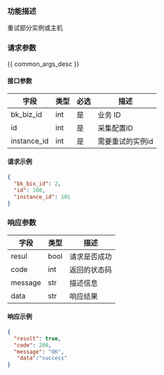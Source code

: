 ### 功能描述

重试部分实例或主机

### 请求参数

{{ common_args_desc }}

#### 接口参数

| 字段        | 类型 | 必选 | 描述             |
| ----------- | ---- | ---- | ---------------- |
| bk_biz_id   | int  | 是   | 业务 ID          |
| id          | int  | 是   | 采集配置ID       |
| instance_id | int  | 是   | 需要重试的实例id |



#### 请求示例

```json
{
  "bk_bix_id": 2,
  "id": 100,
  "instance_id": 101
}
```

### 响应参数

| 字段    | 类型 | 描述         |
| ------- | ---- | ------------ |
| resul   | bool | 请求是否成功 |
| code    | int  | 返回的状态码 |
| message | str  | 描述信息     |
| data    | str  | 响应结果     |



#### 响应示例

```json
{
  "result": true,
  "code": 200,
  "message": "OK",
   "data":"success"
}
```

